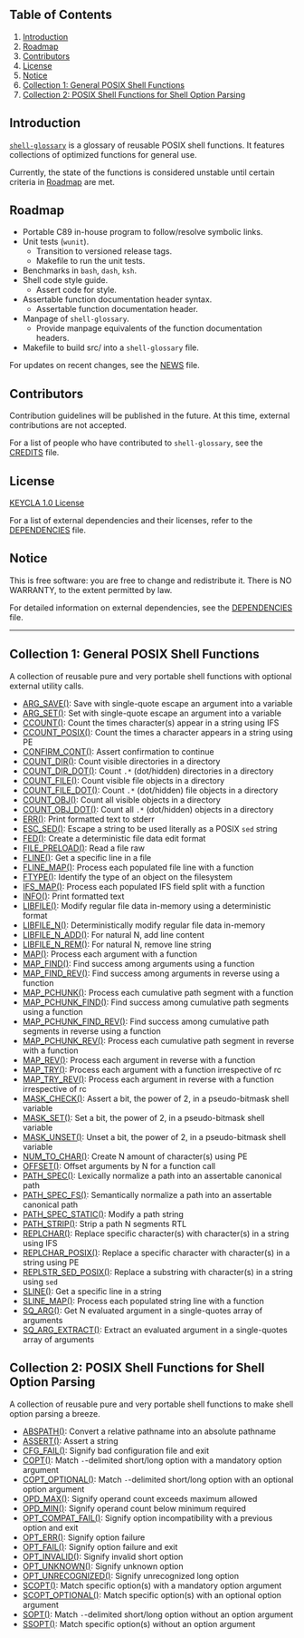 ## Table of Contents

1. [Introduction](#introduction)
2. [Roadmap](#roadmap)
3. [Contributors](#contributors)
4. [License](#license)
5. [Notice](#notice)
6. [Collection 1: General POSIX Shell Functions](#collection-1-general-posix-shell-functions)
7. [Collection 2: POSIX Shell Functions for Shell Option Parsing](#collection-2-posix-shell-functions-for-shell-option-parsing)

## Introduction

[`shell-glossary`](https://github.com/mscalindt/shell-glossary) is a glossary
of reusable POSIX shell functions. It features collections of optimized
functions for general use.

Currently, the state of the functions is considered unstable until certain
criteria in [Roadmap](#roadmap) are met.

## Roadmap

* Portable C89 in-house program to follow/resolve symbolic links.
* Unit tests (`wunit`).
  * Transition to versioned release tags.
  * Makefile to run the unit tests.
* Benchmarks in `bash`, `dash`, `ksh`.
* Shell code style guide.
  * Assert code for style.
* Assertable function documentation header syntax.
  * Assertable function documentation header.
* Manpage of `shell-glossary`.
  * Provide manpage equivalents of the function documentation headers.
* Makefile to build src/ into a `shell-glossary` file.

For updates on recent changes, see the [NEWS](NEWS) file.

## Contributors

Contribution guidelines will be published in the future. At this time,
external contributions are not accepted.

For a list of people who have contributed to `shell-glossary`,
see the [CREDITS](CREDITS) file.

## License

[KEYCLA 1.0 License](LICENSE)

For a list of external dependencies and their licenses,
refer to the [DEPENDENCIES](DEPENDENCIES) file.

## Notice

This is free software: you are free to change and redistribute it.
There is NO WARRANTY, to the extent permitted by law.

For detailed information on external dependencies,
see the [DEPENDENCIES](DEPENDENCIES) file.

---

## Collection 1: General POSIX Shell Functions

A collection of reusable pure and very portable shell functions
with optional external utility calls.

- [ARG_SAVE()](src/arg_save):
Save with single-quote escape an argument into a variable
- [ARG_SET()](src/arg_set):
Set with single-quote escape an argument into a variable
- [CCOUNT()](src/ccount):
Count the times character(s) appear in a string using IFS
- [CCOUNT_POSIX()](src/ccount_posix):
Count the times a character appears in a string using PE
- [CONFIRM_CONT()](src/confirm_cont):
Assert confirmation to continue
- [COUNT_DIR()](src/count_dir):
Count visible directories in a directory
- [COUNT_DIR_DOT()](src/count_dir_dot):
Count `.*` (dot/hidden) directories in a directory
- [COUNT_FILE()](src/count_file):
Count visible file objects in a directory
- [COUNT_FILE_DOT()](src/count_file_dot):
Count `.*` (dot/hidden) file objects in a directory
- [COUNT_OBJ()](src/count_obj):
Count all visible objects in a directory
- [COUNT_OBJ_DOT()](src/count_obj_dot):
Count all `.*` (dot/hidden) objects in a directory
- [ERR()](src/err):
Print formatted text to stderr
- [ESC_SED()](src/esc_sed):
Escape a string to be used literally as a POSIX `sed` string
- [FED()](src/fed):
Create a deterministic file data edit format
- [FILE_PRELOAD()](src/file_preload):
Read a file raw
- [FLINE()](src/fline):
Get a specific line in a file
- [FLINE_MAP()](src/fline_map):
Process each populated file line with a function
- [FTYPE()](src/ftype):
Identify the type of an object on the filesystem
- [IFS_MAP()](src/ifs_map):
Process each populated IFS field split with a function
- [INFO()](src/info):
Print formatted text
- [LIBFILE()](src/libfile):
Modify regular file data in-memory using a deterministic format
- [LIBFILE_N()](src/libfile_n):
Deterministically modify regular file data in-memory
- [LIBFILE_N_ADD()](src/libfile_n_add):
For natural N, add line content
- [LIBFILE_N_REM()](src/libfile_n_rem):
For natural N, remove line string
- [MAP()](src/map):
Process each argument with a function
- [MAP_FIND()](src/map_find):
Find success among arguments using a function
- [MAP_FIND_REV()](src/map_find_rev):
Find success among arguments in reverse using a function
- [MAP_PCHUNK()](src/map_pchunk):
Process each cumulative path segment with a function
- [MAP_PCHUNK_FIND()](src/map_pchunk_find):
Find success among cumulative path segments using a function
- [MAP_PCHUNK_FIND_REV()](src/map_pchunk_find_rev):
Find success among cumulative path segments in reverse using a function
- [MAP_PCHUNK_REV()](src/map_pchunk_rev):
Process each cumulative path segment in reverse with a function
- [MAP_REV()](src/map_rev):
Process each argument in reverse with a function
- [MAP_TRY()](src/map_try):
Process each argument with a function irrespective of rc
- [MAP_TRY_REV()](src/map_try_rev):
Process each argument in reverse with a function irrespective of rc
- [MASK_CHECK()](src/mask_check):
Assert a bit, the power of 2, in a pseudo-bitmask shell variable
- [MASK_SET()](src/mask_set):
Set a bit, the power of 2, in a pseudo-bitmask shell variable
- [MASK_UNSET()](src/mask_unset):
Unset a bit, the power of 2, in a pseudo-bitmask shell variable
- [NUM_TO_CHAR()](src/num_to_char):
Create N amount of character(s) using PE
- [OFFSET()](src/offset):
Offset arguments by N for a function call
- [PATH_SPEC()](src/path_spec):
Lexically normalize a path into an assertable canonical path
- [PATH_SPEC_FS()](src/path_spec_fs):
Semantically normalize a path into an assertable canonical path
- [PATH_SPEC_STATIC()](src/path_spec_static):
Modify a path string
- [PATH_STRIP()](src/path_strip):
Strip a path N segments RTL
- [REPLCHAR()](src/replchar):
Replace specific character(s) with character(s) in a string using IFS
- [REPLCHAR_POSIX()](src/replchar_posix):
Replace a specific character with character(s) in a string using PE
- [REPLSTR_SED_POSIX()](src/replstr_sed_posix):
Replace a substring with character(s) in a string using `sed`
- [SLINE()](src/sline):
Get a specific line in a string
- [SLINE_MAP()](src/sline_map):
Process each populated string line with a function
- [SQ_ARG()](src/sq_arg):
Get N evaluated argument in a single-quotes array of arguments
- [SQ_ARG_EXTRACT()](src/sq_arg_extract):
Extract an evaluated argument in a single-quotes array of arguments

## Collection 2: POSIX Shell Functions for Shell Option Parsing

A collection of reusable pure and very portable shell functions
to make shell option parsing a breeze.

- [ABSPATH()](src/abspath):
Convert a relative pathname into an absolute pathname
- [ASSERT()](src/assert):
Assert a string
- [CFG_FAIL()](src/cfg_fail):
Signify bad configuration file and exit
- [COPT()](src/copt):
Match `-`-delimited short/long option with a mandatory option argument
- [COPT_OPTIONAL()](src/copt_optional):
Match `-`-delimited short/long option with an optional option argument
- [OPD_MAX()](src/opd_max):
Signify operand count exceeds maximum allowed
- [OPD_MIN()](src/opd_min):
Signify operand count below minimum required
- [OPT_COMPAT_FAIL()](src/opt_compat_fail):
Signify option incompatibility with a previous option and exit
- [OPT_ERR()](src/opt_err):
Signify option failure
- [OPT_FAIL()](src/opt_fail):
Signify option failure and exit
- [OPT_INVALID()](src/opt_invalid):
Signify invalid short option
- [OPT_UNKNOWN()](src/opt_unknown):
Signify unknown option
- [OPT_UNRECOGNIZED()](src/opt_unrecognized):
Signify unrecognized long option
- [SCOPT()](src/scopt):
Match specific option(s) with a mandatory option argument
- [SCOPT_OPTIONAL()](src/scopt_optional):
Match specific option(s) with an optional option argument
- [SOPT()](src/sopt):
Match `-`-delimited short/long option without an option argument
- [SSOPT()](src/ssopt):
Match specific option(s) without an option argument
